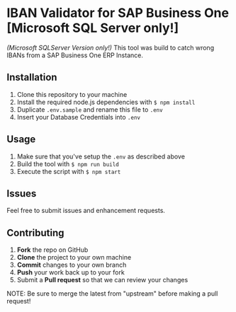 # IBAN Validator for SAP Business One [Microsoft SQL Server only!]

*(Microsoft SQLServer Version only!)* This tool was build to catch wrong IBANs from a SAP Business One ERP Instance.

## Installation

1. Clone this repository to your machine
2. Install the required node.js dependencies with `$ npm install`
3. Duplicate `.env.sample` and rename this file to `.env`
4. Insert your Database Credentials into `.env`

## Usage

1. Make sure that you've setup the `.env` as described above
2. Build the tool with `$ npm run build`
3. Execute the script with `$ npm start`

## Issues

Feel free to submit issues and enhancement requests.

## Contributing

1. **Fork** the repo on GitHub
2. **Clone** the project to your own machine
3. **Commit** changes to your own branch
4. **Push** your work back up to your fork
5. Submit a **Pull request** so that we can review your changes

NOTE: Be sure to merge the latest from "upstream" before making a pull request!
